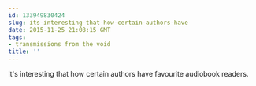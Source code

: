 ```yaml
---
id: 133949830424
slug: its-interesting-that-how-certain-authors-have
date: 2015-11-25 21:08:15 GMT
tags:
- transmissions from the void
title: ''
---
```

it's interesting that how certain authors have favourite audiobook readers.